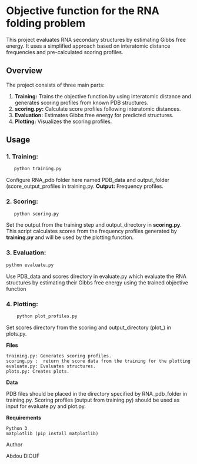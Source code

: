 # Objective function for the RNA folding problem

This project evaluates RNA secondary structures by estimating Gibbs free energy.  It uses a simplified approach based on interatomic distance frequencies and pre-calculated scoring profiles.

## Overview

The project consists of three main parts:

1. **Training:** Trains the objective function by using interatomic distance and generates scoring profiles from known PDB structures.
2. **scoring.py:** Calculate score profiles following interatomic distances.
3. **Evaluation:** Estimates Gibbs free energy for predicted structures.
4. **Plotting:** Visualizes the scoring profiles.

## Usage

### 1. **Training:**
```bash
   python training.py
```
Configure RNA_pdb folder here named PDB_data and output_folder (score_output_profiles in training.py.
**Output:** Frequency profiles.

### 2. **Scoring:**
```bash
   python scoring.py
```
Set the output from the training step and output_directory in **scoring.py**. This script calculates scores from the frequency profiles generated by **training.py** and will be used by the plotting function.

### 3. Evaluation:
```bash
python evaluate.py
```
Use PDB_data and scores directory in evaluate.py which evaluate the RNA structures by estimating their Gibbs free energy using the trained objective function

### 4. Plotting:
```bash
    python plot_profiles.py
```
 Set scores directory from the scoring and output_directory (plot_) in plots.py.

**Files**

    training.py: Generates scoring profiles.
    scoring.py :  return the score data from the training for the plotting
    evaluate.py: Evaluates structures.
    plots.py: Creates plots.

**Data**

   PDB files should be placed in the directory specified by RNA_pdb_folder in training.py.
   Scoring profiles (output from training.py) should be used as input for evaluate.py and plot.py.

**Requirements**

    Python 3
    matplotlib (pip install matplotlib)

Author

Abdou DIOUF
